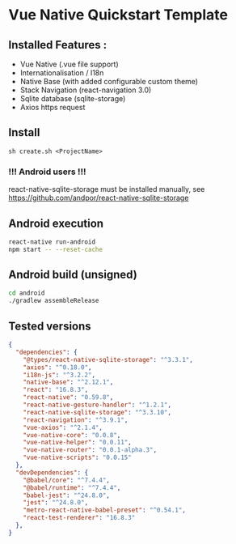 # Vue Native Quickstart Template

## Installed Features :
- Vue Native (.vue file support)
- Internationalisation / I18n
- Native Base (with added configurable custom theme)
- Stack Navigation (react-navigation 3.0)
- Sqlite database (sqlite-storage)
- Axios https request

## Install 
`sh create.sh <ProjectName>`

### !!! Android users !!!
react-native-sqlite-storage must be installed manually, see https://github.com/andpor/react-native-sqlite-storage

## Android execution
```sh
react-native run-android
npm start -- --reset-cache
```

## Android build (unsigned)
```sh
cd android
./gradlew assembleRelease
```

## Tested versions
```json
{
  "dependencies": {
    "@types/react-native-sqlite-storage": "^3.3.1",
    "axios": "^0.18.0",
    "i18n-js": "^3.2.2",
    "native-base": "^2.12.1",
    "react": "16.8.3",
    "react-native": "0.59.8",
    "react-native-gesture-handler": "^1.2.1",
    "react-native-sqlite-storage": "^3.3.10",
    "react-navigation": "^3.9.1",
    "vue-axios": "^2.1.4",
    "vue-native-core": "0.0.8",
    "vue-native-helper": "0.0.11",
    "vue-native-router": "0.0.1-alpha.3",
    "vue-native-scripts": "0.0.15"
  },
  "devDependencies": {
    "@babel/core": "^7.4.4",
    "@babel/runtime": "^7.4.4",
    "babel-jest": "^24.8.0",
    "jest": "^24.8.0",
    "metro-react-native-babel-preset": "^0.54.1",
    "react-test-renderer": "16.8.3"
  },
}
```
